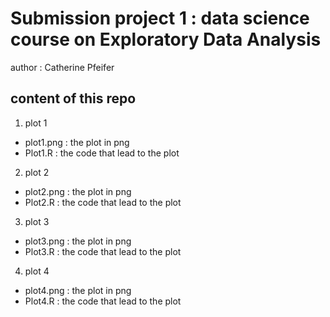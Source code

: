 # Submission project 1 : data science course on Exploratory Data Analysis

author : Catherine Pfeifer 

## content of this repo
1. plot 1
+ plot1.png : the plot in png
+  Plot1.R : the code that lead to the plot
2. plot 2
+  plot2.png : the plot in png
+  Plot2.R : the code that lead to the plot
3. plot 3
+  plot3.png : the plot in png
+  Plot3.R : the code that lead to the plot
4. plot 4
+  plot4.png : the plot in png
+  Plot4.R : the code that lead to the plot
